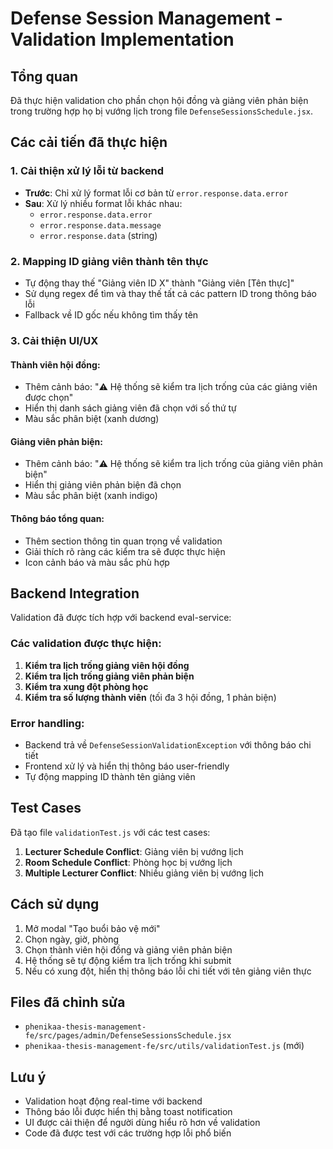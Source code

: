 # Defense Session Management - Validation Implementation

## Tổng quan

Đã thực hiện validation cho phần chọn hội đồng và giảng viên phản biện trong trường hợp họ bị vướng lịch trong file `DefenseSessionsSchedule.jsx`.

## Các cải tiến đã thực hiện

### 1. Cải thiện xử lý lỗi từ backend

- **Trước**: Chỉ xử lý format lỗi cơ bản từ `error.response.data.error`
- **Sau**: Xử lý nhiều format lỗi khác nhau:
  - `error.response.data.error`
  - `error.response.data.message`
  - `error.response.data` (string)

### 2. Mapping ID giảng viên thành tên thực

- Tự động thay thế "Giảng viên ID X" thành "Giảng viên [Tên thực]"
- Sử dụng regex để tìm và thay thế tất cả các pattern ID trong thông báo lỗi
- Fallback về ID gốc nếu không tìm thấy tên

### 3. Cải thiện UI/UX

#### Thành viên hội đồng:

- Thêm cảnh báo: "⚠️ Hệ thống sẽ kiểm tra lịch trống của các giảng viên được chọn"
- Hiển thị danh sách giảng viên đã chọn với số thứ tự
- Màu sắc phân biệt (xanh dương)

#### Giảng viên phản biện:

- Thêm cảnh báo: "⚠️ Hệ thống sẽ kiểm tra lịch trống của giảng viên phản biện"
- Hiển thị giảng viên phản biện đã chọn
- Màu sắc phân biệt (xanh indigo)

#### Thông báo tổng quan:

- Thêm section thông tin quan trọng về validation
- Giải thích rõ ràng các kiểm tra sẽ được thực hiện
- Icon cảnh báo và màu sắc phù hợp

## Backend Integration

Validation đã được tích hợp với backend eval-service:

### Các validation được thực hiện:

1. **Kiểm tra lịch trống giảng viên hội đồng**
2. **Kiểm tra lịch trống giảng viên phản biện**
3. **Kiểm tra xung đột phòng học**
4. **Kiểm tra số lượng thành viên** (tối đa 3 hội đồng, 1 phản biện)

### Error handling:

- Backend trả về `DefenseSessionValidationException` với thông báo chi tiết
- Frontend xử lý và hiển thị thông báo user-friendly
- Tự động mapping ID thành tên giảng viên

## Test Cases

Đã tạo file `validationTest.js` với các test cases:

1. **Lecturer Schedule Conflict**: Giảng viên bị vướng lịch
2. **Room Schedule Conflict**: Phòng học bị vướng lịch
3. **Multiple Lecturer Conflict**: Nhiều giảng viên bị vướng lịch

## Cách sử dụng

1. Mở modal "Tạo buổi bảo vệ mới"
2. Chọn ngày, giờ, phòng
3. Chọn thành viên hội đồng và giảng viên phản biện
4. Hệ thống sẽ tự động kiểm tra lịch trống khi submit
5. Nếu có xung đột, hiển thị thông báo lỗi chi tiết với tên giảng viên thực

## Files đã chỉnh sửa

- `phenikaa-thesis-management-fe/src/pages/admin/DefenseSessionsSchedule.jsx`
- `phenikaa-thesis-management-fe/src/utils/validationTest.js` (mới)

## Lưu ý

- Validation hoạt động real-time với backend
- Thông báo lỗi được hiển thị bằng toast notification
- UI được cải thiện để người dùng hiểu rõ hơn về validation
- Code đã được test với các trường hợp lỗi phổ biến
